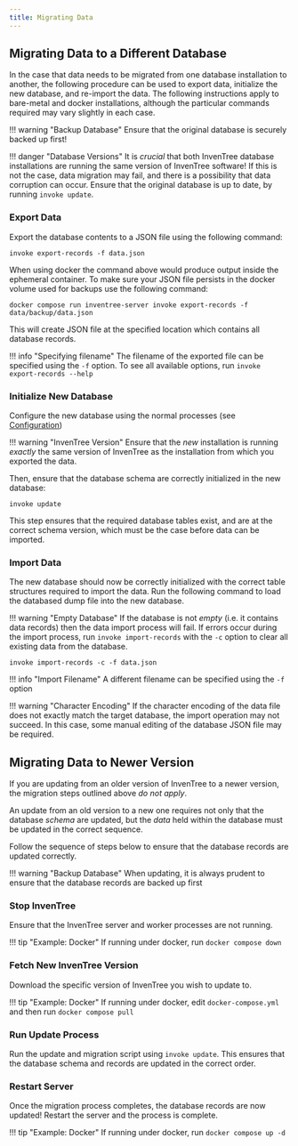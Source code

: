 ```yaml
---
title: Migrating Data
---
```


## Migrating Data to a Different Database

In the case that data needs to be migrated from one database installation to another, the following procedure can be used to export data, initialize the new database, and re-import the data. The following instructions apply to bare-metal and docker installations, although the particular commands required may vary slightly in each case.

!!! warning "Backup Database"
	Ensure that the original database is securely backed up first!

!!! danger "Database Versions"
    It is *crucial* that both InvenTree database installations are running the same version of InvenTree software! If this is not the case, data migration may fail, and there is a possibility that data corruption can occur. Ensure that the original database is up to date, by running `invoke update`.

### Export Data

Export the database contents to a JSON file using the following command:

```
invoke export-records -f data.json
```

When using docker the command above would produce output inside the ephemeral container. To make sure your JSON file persists in the docker volume used for backups use the following command:

```
docker compose run inventree-server invoke export-records -f data/backup/data.json
```

This will create JSON file at the specified location which contains all database records.

!!! info "Specifying filename"
    The filename of the exported file can be specified using the `-f` option. To see all available options, run `invoke export-records --help`

### Initialize New Database

Configure the new database using the normal processes (see [Configuration](./config.md))

!!! warning "InvenTree Version"
    Ensure that the *new* installation is running *exactly* the same version of InvenTree as the installation from which you exported the data.

Then, ensure that the database schema are correctly initialized in the new database:

```
invoke update
```

This step ensures that the required database tables exist, and are at the correct schema version, which must be the case before data can be imported.


### Import Data

The new database should now be correctly initialized with the correct table structures required to import the data. Run the following command to load the databased dump file into the new database.

!!! warning "Empty Database"
    If the database is not *empty* (i.e. it contains data records) then the data import process will fail. If errors occur during the import process, run `invoke import-records` with the `-c` option to clear all existing data from the database.

```
invoke import-records -c -f data.json
```

!!! info "Import Filename"
    A different filename can be specified using the `-f` option

!!! warning "Character Encoding"
	If the character encoding of the data file does not exactly match the target database, the import operation may not succeed. In this case, some manual editing of the database JSON file may be required.

## Migrating Data to Newer Version

If you are updating from an older version of InvenTree to a newer version, the migration steps outlined above *do not apply*.

An update from an old version to a new one requires not only that the database *schema* are updated, but the *data* held within the database must be updated in the correct sequence.

Follow the sequence of steps below to ensure that the database records are updated correctly.

!!! warning "Backup Database"
	When updating, it is always prudent to ensure that the database records are backed up first

### Stop InvenTree

Ensure that the InvenTree server and worker processes are not running.

!!! tip "Example: Docker"
    If running under docker, run `docker compose down`

### Fetch New InvenTree Version

Download the specific version of InvenTree you wish to update to.

!!! tip "Example: Docker"
    If running under docker, edit `docker-compose.yml` and then run `docker compose pull`

### Run Update Process

Run the update and migration script using `invoke update`. This ensures that the database schema and records are updated in the correct order.

### Restart Server

Once the migration process completes, the database records are now updated! Restart the server and the process is complete.

!!! tip "Example: Docker"
    If running under docker, run `docker compose up -d`
